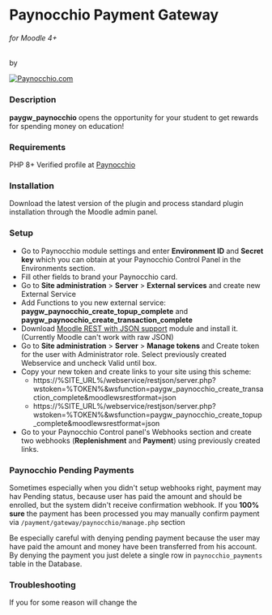# Paynocchio Payment Gateway

###### for Moodle 4+
by

[![Paynocchio.com](https://www.paynocchio.com/embleme.svg)](https://paynocchio.com)

### Description
**paygw_paynocchio** opens the opportunity for your student to get rewards for spending money on education!

### Requirements
PHP 8+
Verified profile at [Paynocchio](https://paynocchio.com)


### Installation

Download the latest version of the plugin and process standard plugin installation through the Moodle admin panel.

### Setup

- Go to Paynocchio module settings and enter **Environment ID** and **Secret key** which you can obtain at your Paynocchio Control Panel in the Environments section.
- Fill other fields to brand your Paynocchio card.
- Go to **Site administration** > **Server** > **External services** and create new External Service 
- Add Functions to you new external service: **paygw_paynocchio_create_topup_complete** and **paygw_paynocchio_create_transaction_complete**
- Download [Moodle REST with JSON support](https://github.com/wset/moodle-webservice_restjson) module and install it. (Currently Moodle can't work with raw JSON)
- Go to **Site administration** > **Server** > **Manage tokens** and Create token for the user with Administrator role. Select previously created Webservice and uncheck Valid until box.
- Copy your new token and create links to your site using this scheme:
  - https://%SITE_URL%/webservice/restjson/server.php?wstoken=%TOKEN%&wsfunction=paygw_paynocchio_create_transaction_complete&moodlewsrestformat=json
  - https://%SITE_URL%/webservice/restjson/server.php?wstoken=%TOKEN%&wsfunction=paygw_paynocchio_create_topup_complete&moodlewsrestformat=json
- Go to your Paynocchio Control panel's Webhooks section and create two webhooks (**Replenishment** and **Payment**) using previously created links. 

### Paynocchio Pending Payments

Sometimes especially when you didn't setup webhooks right, payment may hav Pending status, because user has paid the amount and should be enrolled, but the system didn't receive confirmation webhook.
If you **100% sure** the payment has been processed you may manually confirm payment via `/payment/gateway/paynocchio/manage.php` section

Be especially careful with denying pending payment because the user may have paid the amount and money have been transferred from his account. By denying the payment you just delete a   single row in `paynocchio_payments` table in the Database.

### Troubleshooting

If you for some reason will change the 
